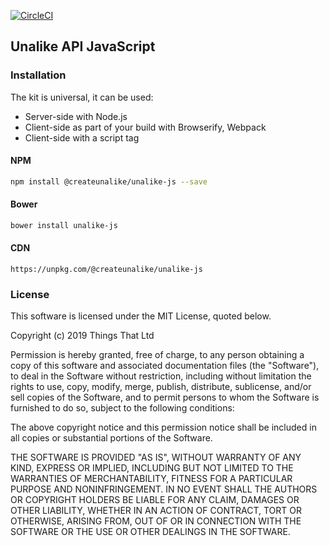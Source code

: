 [![CircleCI](https://circleci.com/gh/createunalike/unalike-js.svg?style=svg)](https://circleci.com/gh/createunalike/unalike-js)

## Unalike API JavaScript

### Installation

The kit is universal, it can be used:

* Server-side with Node.js
* Client-side as part of your build with Browserify, Webpack
* Client-side with a script tag

#### NPM

```sh
npm install @createunalike/unalike-js --save
```

#### Bower

```sh
bower install unalike-js
```

#### CDN

```
https://unpkg.com/@createunalike/unalike-js
```

### License

This software is licensed under the MIT License, quoted below.

Copyright (c) 2019 Things That Ltd

Permission is hereby granted, free of charge, to any person obtaining a copy
of this software and associated documentation files (the "Software"), to deal
in the Software without restriction, including without limitation the rights
to use, copy, modify, merge, publish, distribute, sublicense, and/or sell
copies of the Software, and to permit persons to whom the Software is
furnished to do so, subject to the following conditions:

The above copyright notice and this permission notice shall be included in all
copies or substantial portions of the Software.

THE SOFTWARE IS PROVIDED "AS IS", WITHOUT WARRANTY OF ANY KIND, EXPRESS OR
IMPLIED, INCLUDING BUT NOT LIMITED TO THE WARRANTIES OF MERCHANTABILITY,
FITNESS FOR A PARTICULAR PURPOSE AND NONINFRINGEMENT. IN NO EVENT SHALL THE
AUTHORS OR COPYRIGHT HOLDERS BE LIABLE FOR ANY CLAIM, DAMAGES OR OTHER
LIABILITY, WHETHER IN AN ACTION OF CONTRACT, TORT OR OTHERWISE, ARISING FROM,
OUT OF OR IN CONNECTION WITH THE SOFTWARE OR THE USE OR OTHER DEALINGS IN THE
SOFTWARE.
